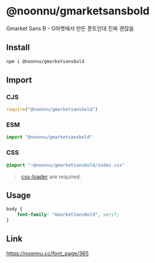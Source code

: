 # @noonnu/gmarketsansbold
Gmarket Sans B - G마켓에서 만든 폰트인데 진짜 괜찮음

## Install
```sh
npm i @noonnu/gmarketsansbold
```
## Import
### CJS
```js
require("@noonnu/gmarketsansbold")
```
### ESM
```js
import "@noonnu/gmarketsansbold"
```
### CSS 
```css
@import "~@noonnu/gmarketsansbold/index.css"
```
> [css-loader](https://github.com/webpack-contrib/css-loader) are required.

## Usage
```css
body {
    font-family: "GmarketSansBold", serif;
}
```

## Link
https://noonnu.cc/font_page/365
